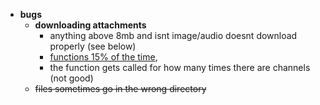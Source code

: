 - **bugs**
  - **downloading attachments**
    - anything above 8mb and isnt image/audio doesnt download properly (see below)
    - [functions 15% of the time](https://media.discordapp.net/attachments/986716623962505236/1058919087746588804/image.png),
    - the function gets called for how many times there are channels (not good)
  - ~~files sometimes go in the wrong directory~~
